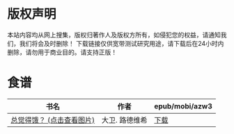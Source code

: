 # 版权声明

本站内容均从网上搜集，版权归著作人及版权方所有，如侵犯您的权益，请通知我们，我们将会及时删除！ 下载链接仅供宽带测试研究用途，请下载后在24小时内删除，请勿用于商业目的。请支持正版！

# 食谱

| 书名 | 作者 | epub/mobi/azw3 |
| --- | --- | --- |
| [总觉得饿？ (点击查看图片)](https://www.dushupai.com/attachment/2024/06/06/4bee42da270f8bc9.jpg) | 大卫. 路德维希 | [下载](https://url89.ctfile.com/f/31084289-1357032166-4225b9?p=8866) |
